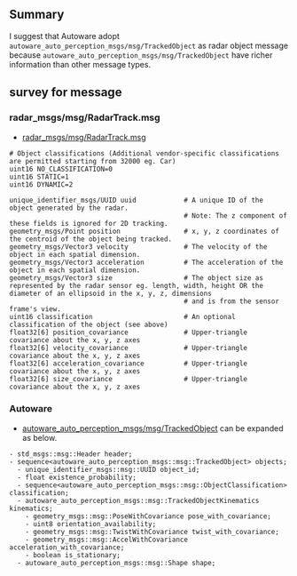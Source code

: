 
## Summary

I suggest that Autoware adopt `autoware_auto_perception_msgs/msg/TrackedObject` as radar object message because `autoware_auto_perception_msgs/msg/TrackedObject` have richer information than other message types.

## survey for message

### radar_msgs/msg/RadarTrack.msg

- [radar_msgs/msg/RadarTrack.msg](https://github.com/ros-perception/radar_msgs/blob/ros2/msg/RadarTrack.msg)

```
# Object classifications (Additional vendor-specific classifications are permitted starting from 32000 eg. Car)
uint16 NO_CLASSIFICATION=0
uint16 STATIC=1
uint16 DYNAMIC=2

unique_identifier_msgs/UUID uuid            # A unique ID of the object generated by the radar.
                                            # Note: The z component of these fields is ignored for 2D tracking.
geometry_msgs/Point position                # x, y, z coordinates of the centroid of the object being tracked.
geometry_msgs/Vector3 velocity              # The velocity of the object in each spatial dimension.
geometry_msgs/Vector3 acceleration          # The acceleration of the object in each spatial dimension.
geometry_msgs/Vector3 size                  # The object size as represented by the radar sensor eg. length, width, height OR the diameter of an ellipsoid in the x, y, z, dimensions
                                            # and is from the sensor frame's view.
uint16 classification                       # An optional classification of the object (see above)
float32[6] position_covariance              # Upper-triangle covariance about the x, y, z axes
float32[6] velocity_covariance              # Upper-triangle covariance about the x, y, z axes
float32[6] acceleration_covariance          # Upper-triangle covariance about the x, y, z axes
float32[6] size_covariance                  # Upper-triangle covariance about the x, y, z axes
```

### Autoware

- [autoware_auto_perception_msgs/msg/TrackedObject](https://gitlab.com/autowarefoundation/autoware.auto/autoware_auto_msgs/-/blob/master/autoware_auto_perception_msgs/msg/TrackedObject.idl) can be expanded as below.

```
- std_msgs::msg::Header header;
- sequence<autoware_auto_perception_msgs::msg::TrackedObject> objects;
  - unique_identifier_msgs::msg::UUID object_id;
  - float existence_probability;
  - sequence<autoware_auto_perception_msgs::msg::ObjectClassification> classification;
  - autoware_auto_perception_msgs::msg::TrackedObjectKinematics kinematics;
    - geometry_msgs::msg::PoseWithCovariance pose_with_covariance;
    - uint8 orientation_availability;
    - geometry_msgs::msg::TwistWithCovariance twist_with_covariance;
    - geometry_msgs::msg::AccelWithCovariance acceleration_with_covariance;
    - boolean is_stationary;
  - autoware_auto_perception_msgs::msg::Shape shape;
```
